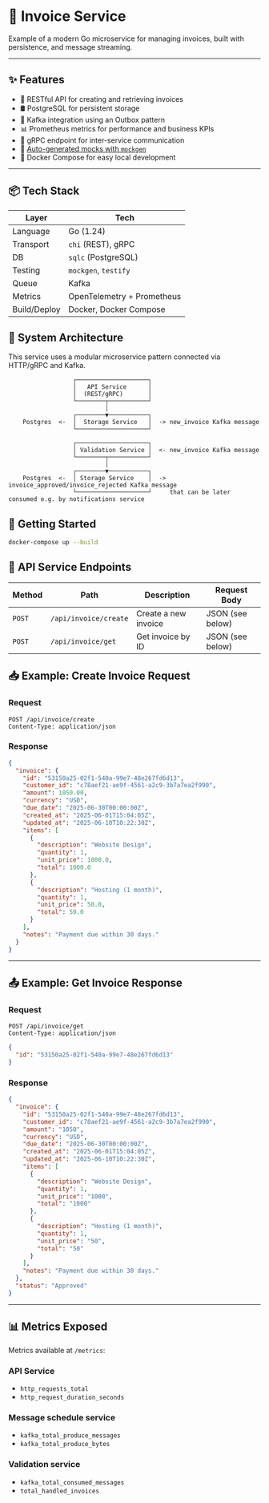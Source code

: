 # 🧾 Invoice Service

Example of a modern Go microservice for managing invoices, built with persistence, and message streaming.

---

## ✨ Features

- 📄 RESTful API for creating and retrieving invoices
- 🛢️ PostgreSQL for persistent storage
- 🔁 Kafka integration using an Outbox pattern
- 📊 Prometheus metrics for performance and business KPIs
- 🧠 gRPC endpoint for inter-service communication
- 🧪 [Auto-generated mocks with `mockgen`](./services/validation-service/internal/services)
- 🐳 Docker Compose for easy local development

---

## 📦 Tech Stack

| Layer        | Tech                       |
|--------------|----------------------------|
| Language     | Go (1.24)                  |
| Transport    | `chi` (REST), gRPC         |
| DB           | `sqlc` (PostgreSQL)        |
| Testing      | `mockgen`, `testify`       |
| Queue        | Kafka                      |
| Metrics      | OpenTelemetry + Prometheus |
| Build/Deploy | Docker, Docker Compose     |

## 🧩 System Architecture

This service uses a modular microservice pattern connected via HTTP/gRPC and Kafka.

```text
                  ┌────────────────────┐
                  │   API Service      │
                  │  (REST/gRPC)       │
                  └────────┬───────────┘
                           │
                  ┌────────▼───────────┐
    Postgres  <-  │  Storage Service   │  -> new_invoice Kafka message
                  └────────────────────┘

                  ┌────────────────────┐
                  │ Validation Service │  <- new_invoice Kafka message
                  └────────┬───────────┘
                           │
                  ┌────────▼───────────┐
    Postgres  <-  │ Storage Service    │  -> invoice_approved/invoice_rejected Kafka message
                  └────────────────────┘     that can be later consumed e.g. by notifications service
```

## 🚀 Getting Started

```bash
docker-compose up --build
```

## 🧪 API Service Endpoints

| Method | Path                  | Description          | Request Body     |
|--------|-----------------------|----------------------|------------------|
| `POST` | `/api/invoice/create` | Create a new invoice | JSON (see below) |
| `POST` | `/api/invoice/get`    | Get invoice by ID    | JSON (see below) |

## 📥 Example: Create Invoice Request

### Request

```http
POST /api/invoice/create
Content-Type: application/json
```

### Response

```json
{
  "invoice": {
    "id": "53150a25-02f1-540a-99e7-48e267fd6d13",
    "customer_id": "c78aef21-ae9f-4561-a2c9-3b7a7ea2f990",
    "amount": 1050.00,
    "currency": "USD",
    "due_date": "2025-06-30T00:00:00Z",
    "created_at": "2025-06-01T15:04:05Z",
    "updated_at": "2025-06-10T10:22:30Z",
    "items": [
      {
        "description": "Website Design",
        "quantity": 1,
        "unit_price": 1000.0,
        "total": 1000.0
      },
      {
        "description": "Hosting (1 month)",
        "quantity": 1,
        "unit_price": 50.0,
        "total": 50.0
      }
    ],
    "notes": "Payment due within 30 days."
  }
}

```

---

## 📤 Example: Get Invoice Response

### Request

```http
POST /api/invoice/get
Content-Type: application/json
```

```json
{
  "id": "53150a25-02f1-540a-99e7-48e267fd6d13"
}
```

### Response

```json
{
  "invoice": {
    "id": "53150a25-02f1-540a-99e7-48e267fd6d13",
    "customer_id": "c78aef21-ae9f-4561-a2c9-3b7a7ea2f990",
    "amount": "1050",
    "currency": "USD",
    "due_date": "2025-06-30T00:00:00Z",
    "created_at": "2025-06-01T15:04:05Z",
    "updated_at": "2025-06-10T10:22:30Z",
    "items": [
      {
        "description": "Website Design",
        "quantity": 1,
        "unit_price": "1000",
        "total": "1000"
      },
      {
        "description": "Hosting (1 month)",
        "quantity": 1,
        "unit_price": "50",
        "total": "50"
      }
    ],
    "notes": "Payment due within 30 days."
  },
  "status": "Approved"
}
```

---

## 📊 Metrics Exposed

Metrics available at `/metrics`:

### API Service

- `http_requests_total`
- `http_request_duration_seconds`

### Message schedule service

- `kafka_total_produce_messages`
- `kafka_total_produce_bytes`

### Validation service

- `kafka_total_consumed_messages`
- `total_handled_invoices`

